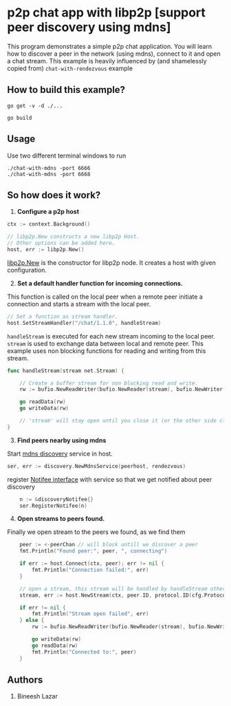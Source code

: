 # p2p chat app with libp2p [support peer discovery using mdns]

This program demonstrates a simple p2p chat application. You will learn how to discover a peer in the network (using mdns), connect to it and open a chat stream. This example is heavily influenced by (and shamelessly copied from) `chat-with-rendezvous` example

## How to build this example?

```
go get -v -d ./...

go build
```

## Usage

Use two different terminal windows to run

```
./chat-with-mdns -port 6666
./chat-with-mdns -port 6668
```


## So how does it work?

1. **Configure a p2p host**
```go
ctx := context.Background()

// libp2p.New constructs a new libp2p Host.
// Other options can be added here.
host, err := libp2p.New()
```
[libp2p.New](https://godoc.org/github.com/libp2p/go-libp2p#New) is the constructor for libp2p node. It creates a host with given configuration.

2. **Set a default handler function for incoming connections.**

This function is called on the local peer when a remote peer initiate a connection and starts a stream with the local peer.
```go
// Set a function as stream handler.
host.SetStreamHandler("/chat/1.1.0", handleStream)
```

```handleStream``` is executed for each new stream incoming to the local peer. ```stream``` is used to exchange data between local and remote peer. This example uses non blocking functions for reading and writing from this stream.

```go
func handleStream(stream net.Stream) {

    // Create a buffer stream for non blocking read and write.
    rw := bufio.NewReadWriter(bufio.NewReader(stream), bufio.NewWriter(stream))

    go readData(rw)
    go writeData(rw)

    // 'stream' will stay open until you close it (or the other side closes it).
}
```

3. **Find peers nearby using mdns**

Start [mdns discovery](https://godoc.org/github.com/John-LittleBearLabs/go-libp2p/p2p/discovery#NewMdnsService) service in host.

```go
ser, err := discovery.NewMdnsService(peerhost, rendezvous)
```
register [Notifee interface](https://godoc.org/github.com/John-LittleBearLabs/go-libp2p/p2p/discovery#Notifee) with service so that we get notified about peer discovery

```go
	n := &discoveryNotifee{}
	ser.RegisterNotifee(n)
```


4. **Open streams to peers found.**

Finally we open stream to the peers we found, as we find them

```go
	peer := <-peerChan // will block untill we discover a peer
	fmt.Println("Found peer:", peer, ", connecting")

	if err := host.Connect(ctx, peer); err != nil {
		fmt.Println("Connection failed:", err)
	}

	// open a stream, this stream will be handled by handleStream other end
	stream, err := host.NewStream(ctx, peer.ID, protocol.ID(cfg.ProtocolID))

	if err != nil {
		fmt.Println("Stream open failed", err)
	} else {
		rw := bufio.NewReadWriter(bufio.NewReader(stream), bufio.NewWriter(stream))

		go writeData(rw)
		go readData(rw)
		fmt.Println("Connected to:", peer)
	}
```

## Authors
1. Bineesh Lazar
